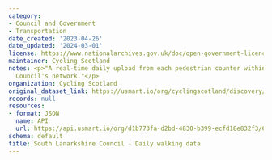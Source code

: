 ```yaml
---
category:
- Council and Government
- Transportation
date_created: '2023-04-26'
date_updated: '2024-03-01'
license: https://www.nationalarchives.gov.uk/doc/open-government-licence/version/3/
maintainer: Cycling Scotland
notes: <p>"A real-time daily upload from each pedestrian counter within South Lanarkshire
  Council's network."</p>
organization: Cycling Scotland
original_dataset_link: https://usmart.io/org/cyclingscotland/discovery/discovery-view-detail/38b3b7cb-f539-48ca-aedc-6d17e35d26b2
records: null
resources:
- format: JSON
  name: API
  url: https://api.usmart.io/org/d1b773fa-d2bd-4830-b399-ecfd18e832f3/6ce469fc-e742-48e0-90a4-253a4f3f0760/1/urql
schema: default
title: South Lanarkshire Council - Daily walking data
---
```

